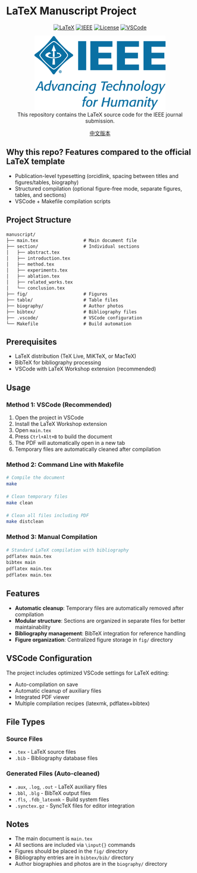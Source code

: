 # LaTeX Manuscript Project

<div align="center">
    
[![LaTeX](https://img.shields.io/badge/LaTeX-008080?style=for-the-badge&logo=LaTeX&logoColor=white)](https://www.latex-project.org/)
[![IEEE](https://img.shields.io/badge/IEEE-00629B?style=for-the-badge&logo=IEEE&logoColor=white)](https://www.ieee.org/)
[![License](https://img.shields.io/badge/License-MIT-yellow.svg?style=for-the-badge)](LICENSE)
[![VSCode](https://img.shields.io/badge/VSCode-0078D4?style=for-the-badge&logo=visual%20studio%20code&logoColor=white)](https://code.visualstudio.com/)


</div>

<div align="center">
    <img src=".assets/IEEE_logo.png" height="200">
</div>

<div align="center">
    This repository contains the LaTeX source code for the IEEE journal submission.
</div>

<div align="center">

[中文版本](./README_zh.md)

</div>

## Why this repo? Features compared to the official LaTeX template

*   Publication-level typesetting (orcidlink, spacing between titles and figures/tables, biography)
*   Structured compilation (optional figure-free mode, separate figures, tables, and sections)
*   VSCode + Makefile compilation scripts


## Project Structure

```
manuscript/
├── main.tex                 # Main document file
├── section/                 # Individual sections
│   ├── abstract.tex
│   ├── introduction.tex
│   ├── method.tex
│   ├── experiments.tex
│   ├── ablation.tex
│   ├── related_works.tex
│   └── conclusion.tex
├── fig/                     # Figures 
├── table/                   # Table files
├── biography/               # Author photos
├── bibtex/                  # Bibliography files
├── .vscode/                 # VSCode configuration
└── Makefile                 # Build automation

```

## Prerequisites

- LaTeX distribution (TeX Live, MiKTeX, or MacTeX)
- BibTeX for bibliography processing
- VSCode with LaTeX Workshop extension (recommended)

## Usage

### Method 1: VSCode (Recommended)

1. Open the project in VSCode
2. Install the LaTeX Workshop extension
3. Open `main.tex`
4. Press `Ctrl+Alt+B` to build the document
5. The PDF will automatically open in a new tab
6. Temporary files are automatically cleaned after compilation

### Method 2: Command Line with Makefile

```bash
# Compile the document
make

# Clean temporary files
make clean

# Clean all files including PDF
make distclean
```

### Method 3: Manual Compilation

```bash
# Standard LaTeX compilation with bibliography
pdflatex main.tex
bibtex main
pdflatex main.tex
pdflatex main.tex
```

## Features

- **Automatic cleanup**: Temporary files are automatically removed after compilation
- **Modular structure**: Sections are organized in separate files for better maintainability
- **Bibliography management**: BibTeX integration for reference handling
- **Figure organization**: Centralized figure storage in `fig/` directory

## VSCode Configuration

The project includes optimized VSCode settings for LaTeX editing:

- Auto-compilation on save
- Automatic cleanup of auxiliary files
- Integrated PDF viewer
- Multiple compilation recipes (latexmk, pdflatex+bibtex)

## File Types

### Source Files
- `.tex` - LaTeX source files
- `.bib` - Bibliography database files

### Generated Files (Auto-cleaned)
- `.aux`, `.log`, `.out` - LaTeX auxiliary files
- `.bbl`, `.blg` - BibTeX output files
- `.fls`, `.fdb_latexmk` - Build system files
- `.synctex.gz` - SyncTeX files for editor integration

## Notes

- The main document is `main.tex`
- All sections are included via `\input{}` commands
- Figures should be placed in the `fig/` directory
- Bibliography entries are in `bibtex/bib/` directory
- Author biographies and photos are in the `biography/` directory

